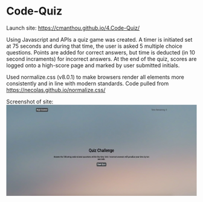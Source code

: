 # Code-Quiz

Launch site: https://cmanthou.github.io/4.Code-Quiz/

Using Javascript and APIs a quiz game was created.  A timer is initiated set at 75 seconds and during that time, the user is asked 5 multiple choice questions.  Points are added for correct answers, but time is deducted (in 10 second incraments) for incorrect answers.  At the end of the quiz, scores are logged onto a high-score page and marked by user submitted initials.

Used normalize.css (v8.0.1) to make browsers render all elements more consistently and in line with modern standards.  Code pulled from https://necolas.github.io/normalize.css/

Screenshot of site: 
<img src = "assets/ScreenShot.png"/>
